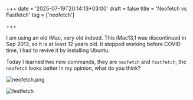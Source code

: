 +++
date = '2025-07-19T20:14:13+03:00'
draft = false
title = 'Neofetch vs Fastfetch'
tag = ['neofetch']

+++

I am using an old iMac, very old indeed. This iMac13,1 was discontinued in Sep 2013, so it is at least 12 years old. It stopped working before COVID time, I had to revive it by installing Ubuntu.

Today I learned two new commands, they are `neofetch` and `fastfetch`, the `neofetch` looks better in my opinion, what do you think?

![neofetch.png](/neofetch.png)

![festfetch](/fastfetch.png)


